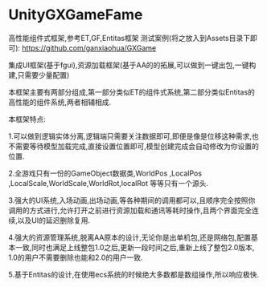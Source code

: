 # UnityGXGameFame
高性能组件式框架,参考ET,GF,Entitas框架
测试案例(将之放入到Assets目录下即可):
https://github.com/ganxiaohua/GXGame

集成UI框架(基于fgui),资源加载框架(基于AA的的拓展,可以做到一键出包,一键构建,只需要少量配置)

本框架主要有两部分组成,第一部分类似ET的组件式系统,第二部分类似Entitas的高性能的组件系统,两者相辅相成.

本框架特点:

1.可以做到逻辑实体分离,逻辑端只需要关注数据即可,即便是像是位移这种需求,也不需要等待模型加载完成,直接设置位置即可,模型创建完成会自动修改为你设置的位置.

2.全游戏只有一份的GameObject数据类,WorldPos ,LocalPos ,LocalScale,WorldScale,WorldRot,localRot 等等只有一个源头.

3.强大的UI系统,入场动画,出场动画,等各种期间的调用都可以,且顺序完全按照你调用的方式进行,允许打开之前进行资源加载和通讯等耗时操作,且两个界面完全连续,以及UI的延迟删除复用.

4.强大的资源管理系统,脱离AA原本的设计,无论你是出单机包,还是网络包,配置基本一致,同时也满足上线整包1.0之后,更新一段时间之后,重新上线了整包2.0版本, 1.0的用户不需要删除也能和2.0的用户一致.

5.基于Entitas的设计,在使用ecs系统的时候绝大多数都是数组操作,所以响应极快.
